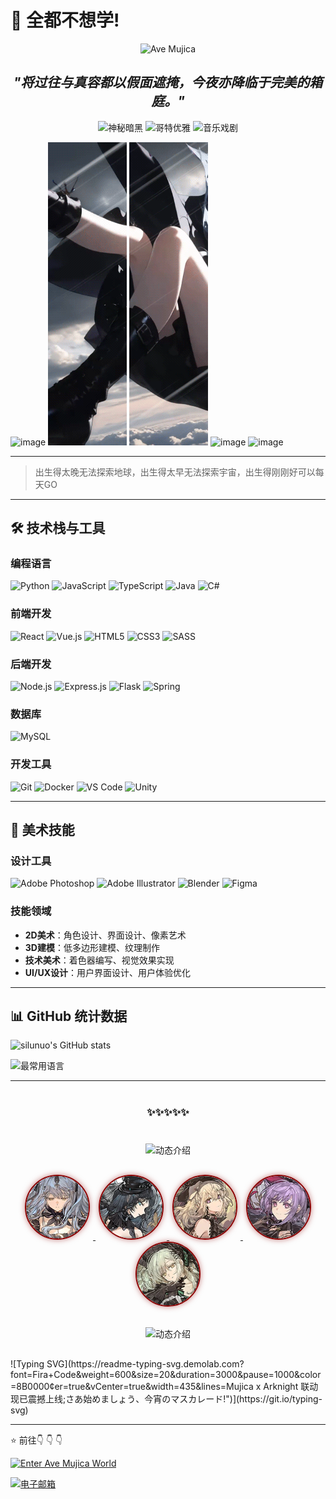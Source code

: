 # 👋 全都不想学!

<p align="center">
  <img src="https://img.shields.io/badge/Ave-Mujica-8b0000?style=for-the-badge&logo=bandlab" alt="Ave Mujica"/>
</p>
<h2 align="center">
  <em>"将过往与真容都以假面遮掩，今夜亦降临于完美的箱庭。"</em>
</h2>
<p align="center">
  <img src="https://img.shields.io/badge/秘密-人偶-8b0000?style=flat-square" alt="神秘暗黑"/>
  <img src="https://img.shields.io/badge/假面-舞会-800?style=flat-square" alt="哥特优雅"/>
  <img src="https://img.shields.io/badge/音乐-戏剧-a00?style=flat-square" alt="音乐戏剧"/>
</p>

![image](./resource/sakisaki/1.gif) ![image](./resource/sakisaki/2.gif) ![image](./resource/sakisaki/3.gif) ![image](./resource/sakisaki/4.gif) ![image](./resource/sakisaki/5.gif)

---
> 出生得太晚无法探索地球，出生得太早无法探索宇宙，出生得刚刚好可以每天GO
> 
---

## 🛠 技术栈与工具

### 编程语言
![Python](https://img.shields.io/badge/Python-3776AB?style=for-the-badge&logo=python&logoColor=white)
![JavaScript](https://img.shields.io/badge/JavaScript-F7DF1E?style=for-the-badge&logo=javascript&logoColor=black)
![TypeScript](https://img.shields.io/badge/TypeScript-007ACC?style=for-the-badge&logo=typescript&logoColor=white)
![Java](https://img.shields.io/badge/Java-ED8B00?style=for-the-badge&logo=openjdk&logoColor=white)
![C#](https://img.shields.io/badge/C%23-239120?style=for-the-badge&logo=c-sharp&logoColor=white)

### 前端开发
![React](https://img.shields.io/badge/React-20232A?style=for-the-badge&logo=react&logoColor=61DAFB)
![Vue.js](https://img.shields.io/badge/Vue.js-35495E?style=for-the-badge&logo=vue.js&logoColor=4FC08D)
![HTML5](https://img.shields.io/badge/HTML5-E34F26?style=for-the-badge&logo=html5&logoColor=white)
![CSS3](https://img.shields.io/badge/CSS3-1572B6?style=for-the-badge&logo=css3&logoColor=white)
![SASS](https://img.shields.io/badge/SASS-hotpink.svg?style=for-the-badge&logo=SASS&logoColor=white)

### 后端开发
![Node.js](https://img.shields.io/badge/Node.js-43853D?style=for-the-badge&logo=node.js&logoColor=white)
![Express.js](https://img.shields.io/badge/Express.js-404D59?style=for-the-badge)
![Flask](https://img.shields.io/badge/Flask-000000?style=for-the-badge&logo=flask&logoColor=white)
![Spring](https://img.shields.io/badge/Spring-6DB33F?style=for-the-badge&logo=spring&logoColor=white)

### 数据库
![MySQL](https://img.shields.io/badge/MySQL-00000F?style=for-the-badge&logo=mysql&logoColor=white)

### 开发工具
![Git](https://img.shields.io/badge/Git-F05032?style=for-the-badge&logo=git&logoColor=white)
![Docker](https://img.shields.io/badge/Docker-2496ED?style=for-the-badge&logo=docker&logoColor=white)
![VS Code](https://img.shields.io/badge/VS_Code-007ACC?style=for-the-badge&logo=visual-studio-code&logoColor=white)
![Unity](https://img.shields.io/badge/Unity-100000?style=for-the-badge&logo=unity&logoColor=white)

---

## 🎨 美术技能

### 设计工具
![Adobe Photoshop](https://img.shields.io/badge/Photoshop-31A8FF?style=for-the-badge&logo=adobephotoshop&logoColor=white)
![Adobe Illustrator](https://img.shields.io/badge/Illustrator-FF9A00?style=for-the-badge&logo=adobeillustrator&logoColor=white)
![Blender](https://img.shields.io/badge/Blender-F5792A?style=for-the-badge&logo=blender&logoColor=white)
![Figma](https://img.shields.io/badge/Figma-F24E1E?style=for-the-badge&logo=figma&logoColor=white)

### 技能领域
- **2D美术**：角色设计、界面设计、像素艺术
- **3D建模**：低多边形建模、纹理制作
- **技术美术**：着色器编写、视觉效果实现
- **UI/UX设计**：用户界面设计、用户体验优化

---

## 📊 GitHub 统计数据

![silunuo's GitHub stats](https://github-readme-stats.vercel.app/api?username=silunuo&show_icons=true&theme=radical)

![最常用语言](https://github-readme-stats.vercel.app/api/top-langs/?username=silunuo&layout=compact&theme=radical)

---
<div align="center" style="margin: 40px 0;">
  <h3>✨✨✨✨✨</h3>
</div>
<div align="center" style="margin: 30px 0;">
  <img src="https://readme-typing-svg.demolab.com?font=Fira+Code&weight=600&size=20&duration=3000&pause=1000&color=8B0000&center=true&vCenter=true&width=435&lines=—————————————————————————;言ったでしょう？残りの人生、わたくしに下さいと" alt="动态介绍" />
</div>
<div align="center" style="margin: 20px 0;">
  <a href="https://www.bilibili.com/video/BV1pMamzNEHZ/" target="_blank">
  <img src="./resource/title/sakiko.png" width="100" height="100" style="border-radius: 50%; border: 2px solid #8b0000; margin: 0 5px; box-shadow: 0 0 10px rgba(139, 0, 0, 0.5); transition: transform 0.3s ease;" onmouseover="this.style.transform='scale(1.1)'; this.style.boxShadow='0 0 15px rgba(139, 0, 0, 0.8)';" onmouseout="this.style.transform='scale(1)'; this.style.boxShadow='0 0 10px rgba(139, 0, 0, 0.5)';">
  </a>
  <a href="https://www.bilibili.com/video/BV1ZEamztEoe/" target="_blank">
  <img src="./resource/title/umiri.png" width="100" height="100" style="border-radius: 50%; border: 2px solid #8b0000; margin: 0 5px; box-shadow: 0 0 10px rgba(139, 0, 0, 0.5); transition: transform 0.3s ease;" onmouseover="this.style.transform='scale(1.1)'; this.style.boxShadow='0 0 15px rgba(139, 0, 0, 0.8)';" onmouseout="this.style.transform='scale(1)'; this.style.boxShadow='0 0 10px rgba(139, 0, 0, 0.5)';">
  </a>
  <a href="https://www.bilibili.com/video/BV1toa2zkEmP/" target="_blank">
  <img src="./resource/title/hatsune.png" width="100" height="100" style="border-radius: 50%; border: 2px solid #8b0000; margin: 0 5px; box-shadow: 0 0 10px rgba(139, 0, 0, 0.5); transition: transform 0.3s ease;" onmouseover="this.style.transform='scale(1.1)'; this.style.boxShadow='0 0 15px rgba(139, 0, 0, 0.8)';" onmouseout="this.style.transform='scale(1)'; this.style.boxShadow='0 0 10px rgba(139, 0, 0, 0.5)';">
  </a>
  <a href="https://www.bilibili.com/video/BV1n3amzAE98/" target="_blank">
  <img src="./resource/title/nyamu.png" width="100" height="100" style="border-radius: 50%; border: 2px solid #8b0000; margin: 0 5px; box-shadow: 0 0 10px rgba(139, 0, 0, 0.5); transition: transform 0.3s ease;" onmouseover="this.style.transform='scale(1.1)'; this.style.boxShadow='0 0 15px rgba(139, 0, 0, 0.8)';" onmouseout="this.style.transform='scale(1)'; this.style.boxShadow='0 0 10px rgba(139, 0, 0, 0.5)';">
  </a>
  <a href="https://www.bilibili.com/video/BV1EjamzfEJr/" target="_blank">
  <img src="./resource/title/mutsumi.png" width="100" height="100" style="border-radius: 50%; border: 2px solid #8b0000; margin: 0 5px; box-shadow: 0 0 10px rgba(139, 0, 0, 0.5); transition: transform 0.3s ease;" onmouseover="this.style.transform='scale(1.1)'; this.style.boxShadow='0 0 15px rgba(139, 0, 0, 0.8)';" onmouseout="this.style.transform='scale(1)'; this.style.boxShadow='0 0 10px rgba(139, 0, 0, 0.5)';">
  </a>
</div>
<div align="center" style="margin: 30px 0;">
  <img src="https://readme-typing-svg.demolab.com?font=Fira+Code&weight=600&size=20&duration=3000&pause=1000&color=8B0000&center=true&vCenter=true&width=435&lines=Mujica x Arknight 联动现已震撼上线;さあ始めましょう、今宵のマスカレード!" alt="动态介绍" />
</div>
![Typing SVG](https://readme-typing-svg.demolab.com?font=Fira+Code&weight=600&size=20&duration=3000&pause=1000&color=8B0000&center=true&vCenter=true&width=435&lines=Mujica x Arknight 联动现已震撼上线;さあ始めましょう、今宵のマスカレード!")](https://git.io/typing-svg)

---
⭐️ 前往👇 👇 👇

[![Enter Ave Mujica World](https://img.shields.io/badge/Ave_Mujica_World-8b0000?style=for-the-badge&logo=bandlab)](https://silunuo.github.io/)

[![电子邮箱](https://img.shields.io/badge/联系我-邮箱-red?style=flat-square&logo=gmail)](mailto:已废弃)
